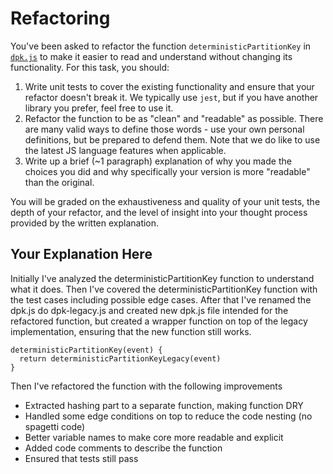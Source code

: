 # Refactoring

You've been asked to refactor the function `deterministicPartitionKey` in [`dpk.js`](dpk.js) to make it easier to read and understand without changing its functionality. For this task, you should:

1. Write unit tests to cover the existing functionality and ensure that your refactor doesn't break it. We typically use `jest`, but if you have another library you prefer, feel free to use it.
2. Refactor the function to be as "clean" and "readable" as possible. There are many valid ways to define those words - use your own personal definitions, but be prepared to defend them. Note that we do like to use the latest JS language features when applicable.
3. Write up a brief (~1 paragraph) explanation of why you made the choices you did and why specifically your version is more "readable" than the original.

You will be graded on the exhaustiveness and quality of your unit tests, the depth of your refactor, and the level of insight into your thought process provided by the written explanation.

## Your Explanation Here


Initially I've analyzed the deterministicPartitionKey function to understand what it does.
Then I've covered the deterministicPartitionKey function with the test cases including possible edge cases.
After that I've renamed the dpk.js do dpk-legacy.js and created new dpk.js file intended for the refactored function, but created a wrapper function on top of the legacy implementation, ensuring that the new function still works.


```
deterministicPartitionKey(event) {
  return deterministicPartitionKeyLegacy(event)
}
```

Then I've refactored the function with the following improvements

- Extracted hashing part to a separate function, making function DRY
- Handled some edge conditions on top to reduce the code nesting (no spagetti code)
- Better variable names to make core more readable and explicit
- Added code comments to describe the function
- Ensured that tests still pass
